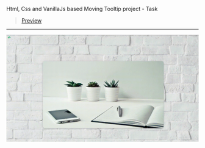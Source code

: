 Html, Css and VanillaJs based Moving Tooltip project - Task
> [Preview](https://r4nd3l.github.io/MovingTooltip/)
---

![MovingTooltip](https://github.com/r4nd3l/MovingTooltip/blob/master/img/sample.gif)
